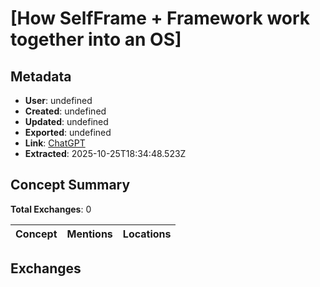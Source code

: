 # \[How SelfFrame + Framework work together into an OS\]

## Metadata

- **User**: undefined
- **Created**: undefined
- **Updated**: undefined
- **Exported**: undefined
- **Link**: [ChatGPT](undefined)
- **Extracted**: 2025-10-25T18:34:48.523Z

## Concept Summary

**Total Exchanges**: 0

| Concept | Mentions | Locations |
|---------|----------|----------|

## Exchanges


